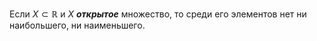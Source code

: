 Если $X \subset \mathbb{R}$  и $X$ ___открытое___ множество, то среди его элементов нет ни наибольшего, ни наименьшего.
